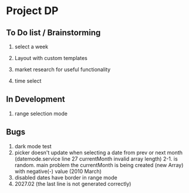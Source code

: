 # Project DP

## To Do list / Brainstorming

1. select a week
3. Layout with custom templates
4. market research for useful functionality

5. time select

## In Development

1. range selection mode

## Bugs
1. dark mode test
2. picker doesn't update when selecting a date from prev or next month (datemode.service line 27 currentMonth invalid array length)
   2-1. is random. main problem the currentMonth is being created (new Array) with negative(-) value (2010 March)
3. disabled dates have border in range mode
4. 2027.02 (the last line is not generated correctly)
